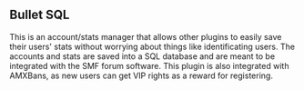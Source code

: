 ## Bullet SQL

This is an account/stats manager that allows other plugins to easily save their users' stats without worrying about things like identificating users. The accounts and stats are saved into a SQL database and are meant to be integrated with the SMF forum software. This plugin is also integrated with AMXBans, as new users can get VIP rights as a reward for registering.